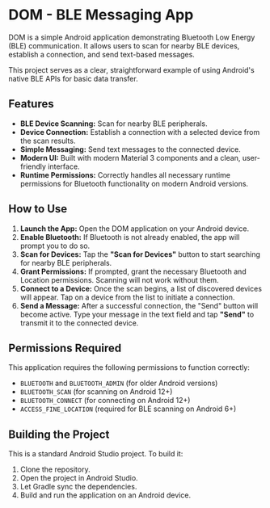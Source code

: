 
# DOM - BLE Messaging App

DOM is a simple Android application demonstrating Bluetooth Low Energy (BLE) communication. It allows users to scan for nearby BLE devices, establish a connection, and send text-based messages.

This project serves as a clear, straightforward example of using Android's native BLE APIs for basic data transfer.

## Features

- **BLE Device Scanning:** Scan for nearby BLE peripherals.
- **Device Connection:** Establish a connection with a selected device from the scan results.
- **Simple Messaging:** Send text messages to the connected device.
- **Modern UI:** Built with modern Material 3 components and a clean, user-friendly interface.
- **Runtime Permissions:** Correctly handles all necessary runtime permissions for Bluetooth functionality on modern Android versions.

## How to Use

1.  **Launch the App:** Open the DOM application on your Android device.
2.  **Enable Bluetooth:** If Bluetooth is not already enabled, the app will prompt you to do so.
3.  **Scan for Devices:** Tap the **"Scan for Devices"** button to start searching for nearby BLE peripherals.
4.  **Grant Permissions:** If prompted, grant the necessary Bluetooth and Location permissions. Scanning will not work without them.
5.  **Connect to a Device:** Once the scan begins, a list of discovered devices will appear. Tap on a device from the list to initiate a connection.
6.  **Send a Message:** After a successful connection, the "Send" button will become active. Type your message in the text field and tap **"Send"** to transmit it to the connected device.

## Permissions Required

This application requires the following permissions to function correctly:

- `BLUETOOTH` and `BLUETOOTH_ADMIN` (for older Android versions)
- `BLUETOOTH_SCAN` (for scanning on Android 12+)
- `BLUETOOTH_CONNECT` (for connecting on Android 12+)
- `ACCESS_FINE_LOCATION` (required for BLE scanning on Android 6+)

## Building the Project

This is a standard Android Studio project. To build it:

1.  Clone the repository.
2.  Open the project in Android Studio.
3.  Let Gradle sync the dependencies.
4.  Build and run the application on an Android device.

